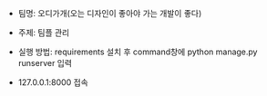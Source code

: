 - 팀명: 오디가개(오는 디자인이 좋아야 가는 개발이 좋다)
- 주제: 팀플 관리 

- 실행 방법: requirements 설치 후 command창에 python manage.py runserver 입력
- 127.0.0.1:8000 접속
